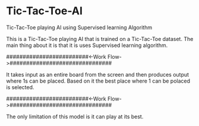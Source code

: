 # Tic-Tac-Toe-AI
Tic-Tac-Toe playing AI using Supervised learning Algorithm

This is a Tic-Tac-Toe playing AI that is trained on a Tic-Tac-Toe dataset. 
The main thing about it is that it is uses Supervised learning algorithm.

#########################<-Work Flow->###############################

It takes input as an entire board from the screen and then produces 
output where 1s can be placed. Based on it the best place where 1 can 
be polaced is selected.

#########################<-Work Flow->###############################

The only limitation of this model is it can play at its best. 
